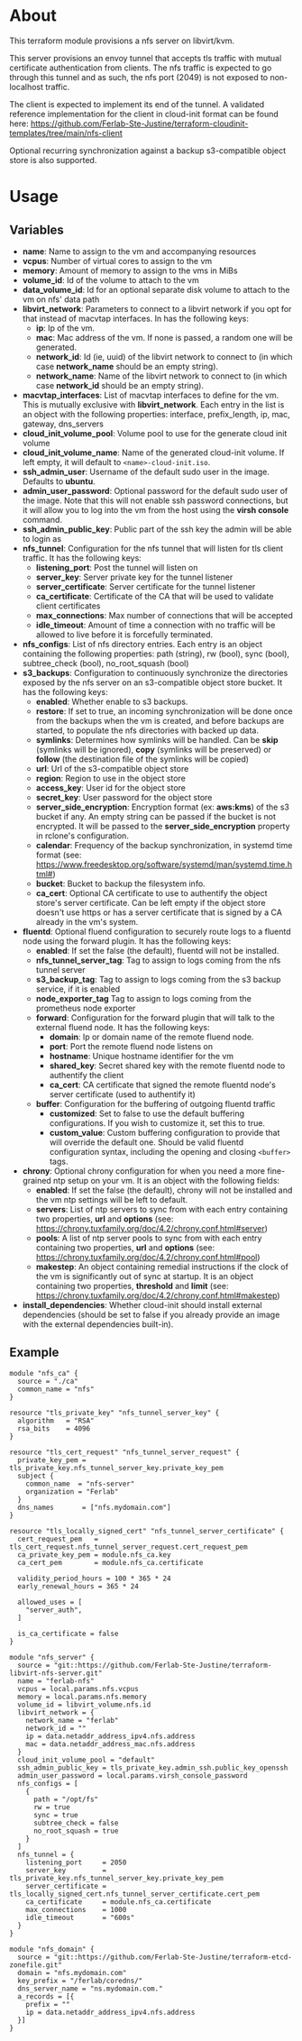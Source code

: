 # About

This terraform module provisions a nfs server on libvirt/kvm.

This server provisions an envoy tunnel that accepts tls traffic with mutual certificate authentication from clients. The nfs traffic is expected to go through this tunnel and as such, the nfs port (2049) is not exposed to non-localhost traffic.

The client is expected to implement its end of the tunnel. A validated reference implementation for the client in cloud-init format can be found here: https://github.com/Ferlab-Ste-Justine/terraform-cloudinit-templates/tree/main/nfs-client

Optional recurring synchronization against a backup s3-compatible object store is also supported.

# Usage

## Variables

- **name**: Name to assign to the vm and accompanying resources
- **vcpus**: Number of virtual cores to assign to the vm
- **memory**: Amount of memory to assign to the vms in MiBs
- **volume_id**: Id of the volume to attach to the vm
- **data_volume_id**: Id for an optional separate disk volume to attach to the vm on nfs' data path
- **libvirt_network**: Parameters to connect to a libvirt network if you opt for that instead of macvtap interfaces. In has the following keys:
  - **ip**: Ip of the vm.
  - **mac**: Mac address of the vm. If none is passed, a random one will be generated.
  - **network_id**: Id (ie, uuid) of the libvirt network to connect to (in which case **network_name** should be an empty string).
  - **network_name**: Name of the libvirt network to connect to (in which case **network_id** should be an empty string).
- **macvtap_interfaces**: List of macvtap interfaces to define for the vm. This is mutually exclusive with **libvirt_network**. Each entry in the list is an object with the following properties: interface, prefix_length, ip, mac, gateway, dns_servers
- **cloud_init_volume_pool**: Volume pool to use for the generate cloud init volume
- **cloud_init_volume_name**: Name of the generated cloud-init volume. If left empty, it will default to ```<name>-cloud-init.iso```.
- **ssh_admin_user**: Username of the default sudo user in the image. Defaults to **ubuntu**.
- **admin_user_password**: Optional password for the default sudo user of the image. Note that this will not enable ssh password connections, but it will allow you to log into the vm from the host using the **virsh console** command.
- **ssh_admin_public_key**: Public part of the ssh key the admin will be able to login as
- **nfs_tunnel**: Configuration for the nfs tunnel that will listen for tls client traffic. It has the following keys:
  - **listening_port**: Post the tunnel will listen on
  - **server_key**: Server private key for the tunnel listener
  - **server_certificate**: Server certificate for the tunnel listener
  - **ca_certificate**: Certificate of the CA that will be used to validate client certificates
  - **max_connections**: Max number of connections that will be accepted
  - **idle_timeout**: Amount of time a connection with no traffic will be allowed to live before it is forcefully terminated.
- **nfs_configs**: List of nfs directory entries. Each entry is an object containing the following properties: path (string), rw (bool), sync (bool), subtree_check (bool), no_root_squash (bool)
- **s3_backups**: Configuration to continuously synchronize the directories exposed by the nfs server on an s3-compatible object store bucket. It has the following keys:
  - **enabled**: Whether enable to s3 backups.
  - **restore**: If set to true, an incoming synchronization will be done once from the backups when the vm is created, and before backups are started, to populate the nfs directories with backed up data.
  - **symlinks**: Determines how symlinks will be handled. Can be **skip** (symlinks will be ignored), **copy** (symlinks will be preserved) or **follow** (the destination file of the symlinks will be copied)
  - **url**: Url of the s3-compatible object store
  - **region**: Region to use in the object store
  - **access_key**: User id for the object store
  - **secret_key**: User password for the object store
  - **server_side_encryption**: Encryption format (ex: **aws:kms**) of the s3 bucket if any. An empty string can be passed if the bucket is not encrypted. It will be passed to the **server_side_encryption** property in rclone's configuration.
  - **calendar**: Frequency of the backup synchronization, in systemd time format (see: https://www.freedesktop.org/software/systemd/man/systemd.time.html#)
  - **bucket**: Bucket to backup the filesystem info. 
  - **ca_cert**: Optional CA certificate to use to authentify the object store's server certificate. Can be left empty if the object store doesn't use https or has a server certificate that is signed by a CA already in the vm's system.
- **fluentd**: Optional fluend configuration to securely route logs to a fluentd node using the forward plugin. It has the following keys:
  - **enabled**: If set the false (the default), fluentd will not be installed.
  - **nfs_tunnel_server_tag**: Tag to assign to logs coming from the nfs tunnel server
  - **s3_backup_tag**: Tag to assign to logs coming from the s3 backup service, if it is enabled
  - **node_exporter_tag** Tag to assign to logs coming from the prometheus node exporter
  - **forward**: Configuration for the forward plugin that will talk to the external fluend node. It has the following keys:
    - **domain**: Ip or domain name of the remote fluend node.
    - **port**: Port the remote fluend node listens on
    - **hostname**: Unique hostname identifier for the vm
    - **shared_key**: Secret shared key with the remote fluentd node to authentify the client
    - **ca_cert**: CA certificate that signed the remote fluentd node's server certificate (used to authentify it)
  - **buffer**: Configuration for the buffering of outgoing fluentd traffic
    - **customized**: Set to false to use the default buffering configurations. If you wish to customize it, set this to true.
    - **custom_value**: Custom buffering configuration to provide that will override the default one. Should be valid fluentd configuration syntax, including the opening and closing ```<buffer>``` tags.
- **chrony**: Optional chrony configuration for when you need a more fine-grained ntp setup on your vm. It is an object with the following fields:
  - **enabled**: If set the false (the default), chrony will not be installed and the vm ntp settings will be left to default.
  - **servers**: List of ntp servers to sync from with each entry containing two properties, **url** and **options** (see: https://chrony.tuxfamily.org/doc/4.2/chrony.conf.html#server)
  - **pools**: A list of ntp server pools to sync from with each entry containing two properties, **url** and **options** (see: https://chrony.tuxfamily.org/doc/4.2/chrony.conf.html#pool)
  - **makestep**: An object containing remedial instructions if the clock of the vm is significantly out of sync at startup. It is an object containing two properties, **threshold** and **limit** (see: https://chrony.tuxfamily.org/doc/4.2/chrony.conf.html#makestep)
- **install_dependencies**: Whether cloud-init should install external dependencies (should be set to false if you already provide an image with the external dependencies built-in).

## Example

```
module "nfs_ca" {
  source = "./ca"
  common_name = "nfs"
}

resource "tls_private_key" "nfs_tunnel_server_key" {
  algorithm   = "RSA"
  rsa_bits    = 4096
}

resource "tls_cert_request" "nfs_tunnel_server_request" {
  private_key_pem = tls_private_key.nfs_tunnel_server_key.private_key_pem
  subject {
    common_name  = "nfs-server"
    organization = "Ferlab"
  }
  dns_names       = ["nfs.mydomain.com"]
}

resource "tls_locally_signed_cert" "nfs_tunnel_server_certificate" {
  cert_request_pem   = tls_cert_request.nfs_tunnel_server_request.cert_request_pem
  ca_private_key_pem = module.nfs_ca.key
  ca_cert_pem        = module.nfs_ca.certificate

  validity_period_hours = 100 * 365 * 24
  early_renewal_hours = 365 * 24

  allowed_uses = [
    "server_auth",
  ]

  is_ca_certificate = false
}

module "nfs_server" {
  source = "git::https://github.com/Ferlab-Ste-Justine/terraform-libvirt-nfs-server.git"
  name = "ferlab-nfs"
  vcpus = local.params.nfs.vcpus
  memory = local.params.nfs.memory
  volume_id = libvirt_volume.nfs.id
  libvirt_network = {
    network_name = "ferlab"
    network_id = ""
    ip = data.netaddr_address_ipv4.nfs.address
    mac = data.netaddr_address_mac.nfs.address
  }
  cloud_init_volume_pool = "default"
  ssh_admin_public_key = tls_private_key.admin_ssh.public_key_openssh
  admin_user_password = local.params.virsh_console_password
  nfs_configs = [
    {
      path = "/opt/fs"
      rw = true
      sync = true
      subtree_check = false
      no_root_squash = true
    }
  ]
  nfs_tunnel = {
    listening_port     = 2050
    server_key         = tls_private_key.nfs_tunnel_server_key.private_key_pem
    server_certificate = tls_locally_signed_cert.nfs_tunnel_server_certificate.cert_pem
    ca_certificate     = module.nfs_ca.certificate
    max_connections    = 1000
    idle_timeout       = "600s"
  }
}

module "nfs_domain" {
  source = "git::https://github.com/Ferlab-Ste-Justine/terraform-etcd-zonefile.git"
  domain = "nfs.mydomain.com"
  key_prefix = "/ferlab/coredns/"
  dns_server_name = "ns.mydomain.com."
  a_records = [{
    prefix = ""
    ip = data.netaddr_address_ipv4.nfs.address
  }]
}
```